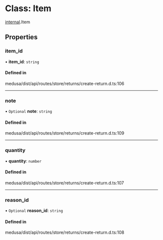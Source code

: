 # Class: Item

[internal](../modules/internal-44.md).Item

## Properties

### item\_id

• **item\_id**: `string`

#### Defined in

medusa/dist/api/routes/store/returns/create-return.d.ts:106

___

### note

• `Optional` **note**: `string`

#### Defined in

medusa/dist/api/routes/store/returns/create-return.d.ts:109

___

### quantity

• **quantity**: `number`

#### Defined in

medusa/dist/api/routes/store/returns/create-return.d.ts:107

___

### reason\_id

• `Optional` **reason\_id**: `string`

#### Defined in

medusa/dist/api/routes/store/returns/create-return.d.ts:108
